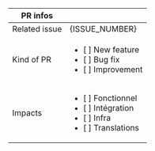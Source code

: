 | PR  infos         |                                                                                                      |
|-------------------|------------------------------------------------------------------------------------------------------|
| Related issue     | {ISSUE_NUMBER}                                                                                       |
| Kind of PR        | <ul><li>[ ] New feature</li><li>[ ] Bug fix</li><li>[ ] Improvement</li></ul>                        |
| Impacts           | <ul><li>[ ] Fonctionnel</li><li>[ ] Intégration</li><li>[ ] Infra</li><li>[ ] Translations</li></ul> |
